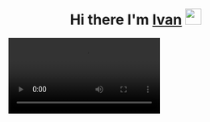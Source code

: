 <h1 align="center">Hi there I'm <a href="https://daniilshat.ru/" target="_blank"> Ivan</a> 
<img src="https://github.com/blackcater/blackcater/raw/main/images/Hi.gif" height="32"/></h1>
<video src="https://github.com/Ronzez/Animate/blob/main/kandinsky-video-1709365542549.mp4"/>
